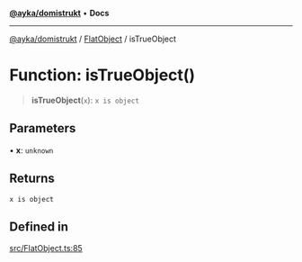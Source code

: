 [**@ayka/domistrukt**](../../../README.md) • **Docs**

***

[@ayka/domistrukt](../../../globals.md) / [FlatObject](../README.md) / isTrueObject

# Function: isTrueObject()

> **isTrueObject**(`x`): `x is object`

## Parameters

• **x**: `unknown`

## Returns

`x is object`

## Defined in

[src/FlatObject.ts:85](https://github.com/AndreyMork/domistrukt/blob/ee84aeb0d3ada132fc6b9944abd48429a367a44b/src/FlatObject.ts#L85)
